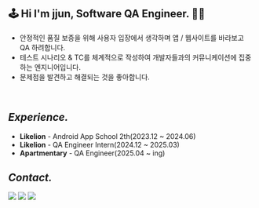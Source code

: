 ## 🕹️ Hi I'm jjun, Software QA Engineer. 👏🏻

- 안정적인 품질 보증을 위해 사용자 입장에서 생각하며 앱 / 웹사이트를 바라보고 QA 하려합니다.
- 테스트 시나리오 & TC를 체계적으로 작성하여 개발자들과의 커뮤니케이션에 집중하는 엔지니어입니다.
- 문제점을 발견하고 해결되는 것을 좋아합니다.

<br>

## <i>Experience.</i>

- <b>Likelion</b> - Android App School 2th(2023.12 ~ 2024.06)
- <b>Likelion</b> - QA Engineer Intern(2024.12 ~ 2025.03)
- <b>Apartmentary</b> - QA Engineer(2025.04 ~ ing)
  
## <i>Contact.</i> 
<img src="https://img.shields.io/badge/github-181717?style=for-the-badge&logo=github&logoColor=white&link=https://github.com/minjejun"></a>
<img src="https://img.shields.io/badge/Velog-20C997?style=for-the-badge&logo=Velog&logoColor=white&link=https://velog.io/@jejun_"></a>
<img src="https://img.shields.io/badge/notion-FFFFFF?style=for-the-badge&logo=notion&logoColor=black&link=https://jejjun.notion.site/Software-QA-Engineer-16c125f2814280cca513cec091f7ae59?pvs=4"><br>
  

